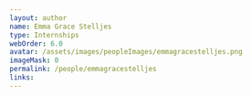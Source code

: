 ```yaml
---
layout: author
name: Emma Grace Stelljes
type: Internships
webOrder: 6.0
avatar: /assets/images/peopleImages/emmagracestelljes.png
imageMask: 0
permalink: /people/emmagracestelljes
links:
---
```

